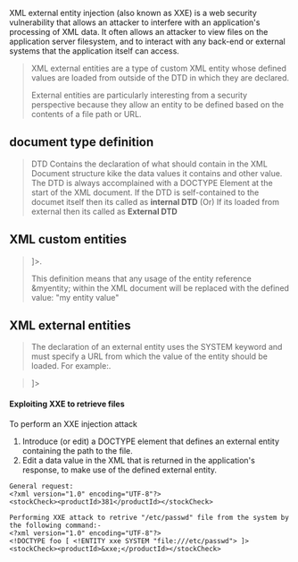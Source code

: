 XML external entity injection (also known as XXE) is a web security vulnerability that allows an attacker to interfere with an application's processing of XML data. 
It often allows an attacker to view files on the application server filesystem, and to interact with any back-end or external systems that the application itself can access.


> XML external entities are a type of custom XML entity whose defined values are loaded from outside of the DTD in which they are declared.
> 
> External entities are particularly interesting from a security perspective because they allow an entity to be defined based on the contents of a file path or URL.

##  document type definition
> DTD Contains the declaration of what should contain in the XML Document structure kike the data values it contains and other value.
> The DTD is always accomplained with a DOCTYPE Element at the start of the XML document.
> If the DTD is self-contained to the documet itself then its called as **internal DTD**
> (Or) If its loaded from external then its called as **External DTD**


## XML custom entities
> <!DOCTYPE foo [ <!ENTITY myentity "my entity value" > ]>.
> This definition means that any usage of the entity reference &myentity; within the XML document will be replaced with the defined value: "my entity value"
## XML external entities
> The declaration of an external entity uses the SYSTEM keyword and must specify a URL from which the value of the entity should be loaded. For example:.

> <!DOCTYPE foo [ <!ENTITY ext SYSTEM "http://normal-website.com" > ]>
#### Exploiting XXE to retrieve files
To perform an XXE injection attack
1. Introduce (or edit) a DOCTYPE element that defines an external entity containing the path to the file.
2. Edit a data value in the XML that is returned in the application's response, to make use of the defined external entity.
````
General request:
<?xml version="1.0" encoding="UTF-8"?>
<stockCheck><productId>381</productId></stockCheck>

Performing XXE attack to retrive "/etc/passwd" file from the system by the following command:-
<?xml version="1.0" encoding="UTF-8"?>
<!DOCTYPE foo [ <!ENTITY xxe SYSTEM "file:///etc/passwd"> ]>
<stockCheck><productId>&xxe;</productId></stockCheck>
````
